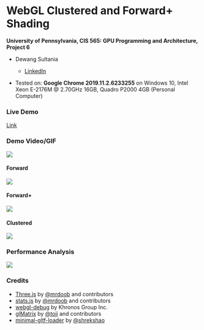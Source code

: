 WebGL Clustered and Forward+ Shading
======================

**University of Pennsylvania, CIS 565: GPU Programming and Architecture, Project 6**

* Dewang Sultania
  * [LinkedIn](https://www.linkedin.com/in/dewang-sultania/)

* Tested on: **Google Chrome 2019.11.2.6233255** on
  Windows 10, Intel Xeon E-2176M @ 2.70GHz 16GB, Quadro P2000 4GB (Personal Computer)
  
### Live Demo

[Link](https://Iron-Stark.github.io/Project6-WebGL-Clustered-Deferred-Forward-Plus/)

### Demo Video/GIF

![](https://drive.google.com/uc?export=view&id=1GDefK5J8xOBN_drRp3XQk6X0SvXTG5d7)

#### Forward

![](https://drive.google.com/uc?export=view&id=1hgzrJAexwYWJFqGiG2ZkpQauutt4PMsT)

#### Forward+

![](https://drive.google.com/uc?export=view&id=14tIgU2n4WopmrjQ25FHygyHMH03mzxYJ)

#### Clustered

![](https://drive.google.com/uc?export=view&id=1Ahk5_bBYn9Urequv_mnGbEuvyqBglucz)

### Performance Analysis

![](https://drive.google.com/uc?export=view&id=19286xcxho2h2SUvzu8nudsOU2JyjoTIv)

### Credits

* [Three.js](https://github.com/mrdoob/three.js) by [@mrdoob](https://github.com/mrdoob) and contributors
* [stats.js](https://github.com/mrdoob/stats.js) by [@mrdoob](https://github.com/mrdoob) and contributors
* [webgl-debug](https://github.com/KhronosGroup/WebGLDeveloperTools) by Khronos Group Inc.
* [glMatrix](https://github.com/toji/gl-matrix) by [@toji](https://github.com/toji) and contributors
* [minimal-gltf-loader](https://github.com/shrekshao/minimal-gltf-loader) by [@shrekshao](https://github.com/shrekshao)
